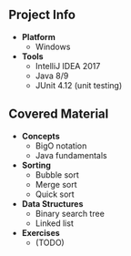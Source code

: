 ## Project Info
* **Platform**
  * Windows
* **Tools**
  * IntelliJ IDEA 2017
  * Java 8/9
  * JUnit 4.12 (unit testing)
## Covered Material
* **Concepts**
  * BigO notation
  * Java fundamentals
* **Sorting**
  * Bubble sort
  * Merge sort
  * Quick sort
* **Data Structures**
  * Binary search tree
  * Linked list
* **Exercises**
  * (TODO)
